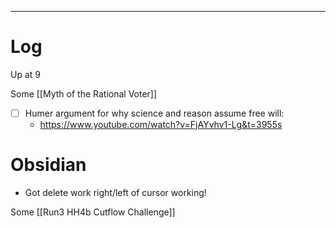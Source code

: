 

---

# Log

Up at 9 

Some [[Myth of the Rational Voter]]


- [ ] Humer argument for why science and reason assume free will:
	- https://www.youtube.com/watch?v=FjAYvhv1-Lg&t=3955s

# Obsidian 
- Got delete work right/left of cursor working! 

Some [[Run3 HH4b Cutflow Challenge]]
